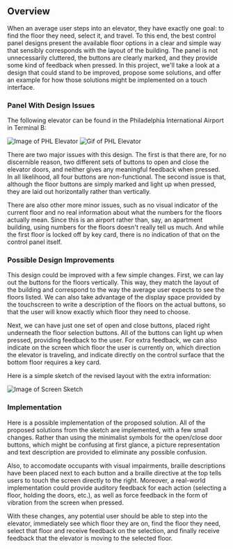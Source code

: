 ## Overview

When an average user steps into an elevator, they have exactly one goal: to find the floor they need, select it, and travel. To this end, the best control panel designs present the available floor options in a clear and simple way that sensibly corresponds with the layout of the building. The panel is not unnecessarily cluttered, the buttons are clearly marked, and they provide some kind of feedback when pressed. In this project, we'll take a look at a design that could stand to be improved, propose some solutions, and offer an example for how those solutions might be implemented on a touch interface.

### Panel With Design Issues

The following elevator can be found in the Philadelphia International Airport in Terminal B:

![Image of PHL Elevator](https://cdn.jsdelivr.net/gh/jeffreyallenlance/CS3366-HW1-Elevator-Touchscreen@0fd9d30/Project%20Images/PHL-Elevator.png)
![Gif of PHL Elevator](https://cdn.jsdelivr.net/gh/jeffreyallenlance/CS3366-HW1-Elevator-Touchscreen@306c8a6/Project%20Images/PHL-Elevator.gif)

There are two major issues with this design. The first is that there are, for no discernible reason, two different sets of buttons to open and close the elevator doors, and neither gives any meaningful feedback when pressed. In all likelihood, all four buttons are non-functional. The second issue is that, although the floor buttons are simply marked and light up when pressed, they are laid out horizontally rather than vertically. 

There are also other more minor issues, such as no visual indicator of the current floor and no real information about what the numbers for the floors actually mean. Since this is an airport rather than, say, an apartment building, using numbers for the floors doesn't really tell us much. And while the first floor is locked off by key card, there is no indication of that on the control panel itself.

### Possible Design Improvements

This design could be improved with a few simple changes. First, we can lay out the buttons for the floors vertically. This way, they match the layout of the building and correspond to the way the average user expects to see the floors listed. We can also take advantage of the display space provided by the touchscreen to write a description of the floors on the actual buttons, so that the user will know exactly which floor they need to choose.

Next, we can have just one set of open and close buttons, placed right underneath the floor selection buttons. All of the buttons can light up when pressed, providing feedback to the user. For extra feedback, we can also indicate on the screen which floor the user is currently on, which direction the elevator is traveling, and indicate directly on the control surface that the bottom floor requires a key card.

Here is a simple sketch of the revised layout with the extra information:

![Image of Screen Sketch](https://cdn.jsdelivr.net/gh/jeffreyallenlance/CS3366-HW1-Elevator-Touchscreen@b8e0826/Project%20Images/ScreenSketchRevised2.png)

### Implementation

Here is a possible implementation of the proposed solution. All of the proposed solutions from the sketch are implemented, with a few small changes. Rather than using the minimalist symbols for the open/close door buttons, which might be confusing at first glance, a picture representation and text description are provided to eliminate any possible confusion.

Also, to accomodate occupants with visual impairments, braille descriptions have been placed next to each button and a braille directive at the top tells users to touch the screen directly to the right. Moreover, a real-world implementation could provide auditory feedback for each action (selecting a floor, holding the doors, etc.), as well as force feedback in the form of vibration from the screen when pressed.

With these changes, any potential user should be able to step into the elevator, immediately see which floor they are on, find the floor they need, select that floor and receive feedback on the selection, and finally receive feedback that the elevator is moving to the selected floor.
